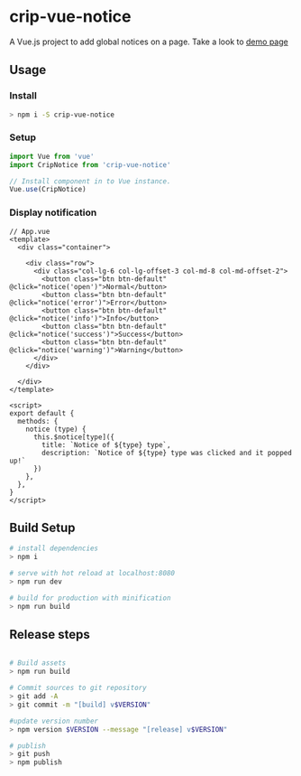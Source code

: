 # crip-vue-notice

A Vue.js project to add global notices on a page. Take a look to [demo page](http://rawgit.com/tahq69/vue-notice/master/index.html)

## Usage

### Install
```bash
> npm i -S crip-vue-notice
```

### Setup
```javascript
import Vue from 'vue'
import CripNotice from 'crip-vue-notice'

// Install component in to Vue instance.
Vue.use(CripNotice)
```

### Display notification
```vue
// App.vue
<template>
  <div class="container">

    <div class="row">
      <div class="col-lg-6 col-lg-offset-3 col-md-8 col-md-offset-2">
        <button class="btn btn-default" @click="notice('open')">Normal</button>
        <button class="btn btn-default" @click="notice('error')">Error</button>
        <button class="btn btn-default" @click="notice('info')">Info</button>
        <button class="btn btn-default" @click="notice('success')">Success</button>
        <button class="btn btn-default" @click="notice('warning')">Warning</button>
      </div>
    </div>

  </div>
</template>

<script>
export default {
  methods: {
    notice (type) {
      this.$notice[type]({
        title: `Notice of ${type} type`,
        description: `Notice of ${type} type was clicked and it popped up!`
      })
    },
  },
}
</script>
```

## Build Setup

```bash
# install dependencies
> npm i

# serve with hot reload at localhost:8080
> npm run dev

# build for production with minification
> npm run build
```

## Release steps

```bash

# Build assets
> npm run build

# Commit sources to git repository
> git add -A
> git commit -m "[build] v$VERSION"

#update version number
> npm version $VERSION --message "[release] v$VERSION"

# publish
> git push
> npm publish
```